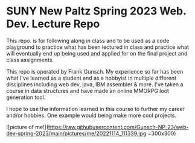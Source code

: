 # SUNY New Paltz Spring 2023 Web. Dev. Lecture Repo

This repo. is for following along in class and to be used as a code playground to practice what has been lectured in class and practice what will eventually end up being used and applied for on the final project and class assignments. 

This repo is operated by Frank Gunsch. My experience so far has been what I've learned as a student and as a hobbyist in multiple different disciplines including web dev, java, IBM assembler & more. 
I've taken a course in data structures and have made an online MMORPG loot generation tool.

I hope to use the information learned in this course to further my career and/or hobbies. One example would being make more cool projects.

![picture of me!](https://raw.githubusercontent.com/Gunsch-NP-23/web-dev-spring-2023/main/pictures/me/20221114_111339.jpg =300x300)
